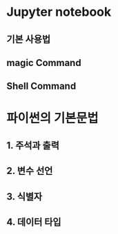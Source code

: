 # Jupyter notebook
## 기본 사용법
## magic Command
## Shell Command

# 파이썬의 기본문법
## 1. 주석과 출력   
## 2. 변수 선언
## 3. 식별자
## 4. 데이터 타입